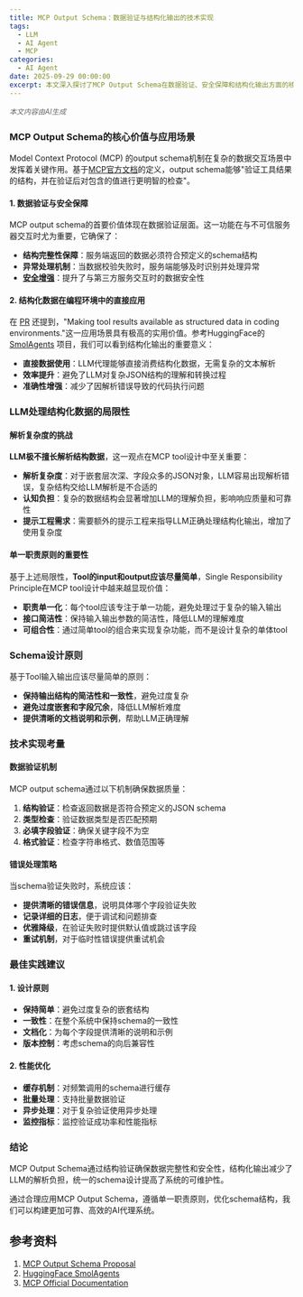 ```yaml
---
title: MCP Output Schema：数据验证与结构化输出的技术实现
tags:
  - LLM
  - AI Agent
  - MCP
categories:
  - AI Agent
date: 2025-09-29 00:00:00
excerpt: 本文深入探讨了MCP Output Schema在数据验证、安全保障和结构化输出方面的核心价值，分析了LLM处理结构化数据的局限性，并提出了基于单一职责原则的Schema设计最佳实践，为构建可靠的AI代理系统提供技术指导。
---
```


<div style="color: #666; font-style: italic; font-size: 0.9em; margin-bottom: 1em;">
本文内容由AI生成
</div>

### MCP Output Schema的核心价值与应用场景

Model Context Protocol (MCP) 的output schema机制在复杂的数据交互场景中发挥着关键作用。基于[MCP官方文档](https://modelcontextprotocol.io/specification/2025-06-18/server/tools#output-schema)的定义，output schema能够"验证工具结果的结构，并在验证后对包含的值进行更明智的检查"。

#### 1. 数据验证与安全保障

MCP output schema的首要价值体现在数据验证层面。这一功能在与不可信服务器交互时尤为重要，它确保了：

- **结构完整性保障**：服务端返回的数据必须符合预定义的schema结构
- **异常处理机制**：当数据校验失败时，服务端能够及时识别并处理异常
- **[安全增强](https://github.com/modelcontextprotocol/modelcontextprotocol/pull/371)**：提升了与第三方服务交互时的数据安全性

#### 2. 结构化数据在编程环境中的直接应用

在 [PR](https://github.com/modelcontextprotocol/modelcontextprotocol/pull/371) 还提到，"Making tool results available as structured data in coding environments."这一应用场景具有极高的实用价值。参考HuggingFace的 [SmolAgents](https://www.linkedin.com/pulse/huggingface-smolagents-fast-lightweight-llm-agents-powered-mishra-v5sxc/) 项目，我们可以看到结构化输出的重要意义：

- **直接数据使用**：LLM代理能够直接消费结构化数据，无需复杂的文本解析
- **效率提升**：避免了LLM对复杂JSON结构的理解和转换过程
- **准确性增强**：减少了因解析错误导致的代码执行问题

### LLM处理结构化数据的局限性

#### 解析复杂度的挑战

**LLM极不擅长解析结构数据**，这一观点在MCP tool设计中至关重要：

- **解析复杂度**：对于嵌套层次深、字段众多的JSON对象，LLM容易出现解析错误，复杂结构交给LLM解析是不合适的
- **认知负担**：复杂的数据结构会显著增加LLM的理解负担，影响响应质量和可靠性
- **提示工程需求**：需要额外的提示工程来指导LLM正确处理结构化输出，增加了使用复杂度

#### 单一职责原则的重要性

基于上述局限性，**Tool的input和output应该尽量简单**，Single Responsibility Principle在MCP tool设计中越来越显现价值：

- **职责单一化**：每个tool应该专注于单一功能，避免处理过于复杂的输入输出
- **接口简洁性**：保持输入输出参数的简洁性，降低LLM的理解难度
- **可组合性**：通过简单tool的组合来实现复杂功能，而不是设计复杂的单体tool

### Schema设计原则

基于Tool输入输出应该尽量简单的原则：

- **保持输出结构的简洁性和一致性**，避免过度复杂
- **避免过度嵌套和字段冗余**，降低LLM解析难度
- **提供清晰的文档说明和示例**，帮助LLM正确理解

### 技术实现考量

#### 数据验证机制

MCP output schema通过以下机制确保数据质量：

1. **结构验证**：检查返回数据是否符合预定义的JSON schema
2. **类型检查**：验证数据类型是否匹配预期
3. **必填字段验证**：确保关键字段不为空
4. **格式验证**：检查字符串格式、数值范围等

#### 错误处理策略

当schema验证失败时，系统应该：

- **提供清晰的错误信息**，说明具体哪个字段验证失败
- **记录详细的日志**，便于调试和问题排查
- **优雅降级**，在验证失败时提供默认值或跳过该字段
- **重试机制**，对于临时性错误提供重试机会

### 最佳实践建议

#### 1. 设计原则

- **保持简单**：避免过度复杂的嵌套结构
- **一致性**：在整个系统中保持schema的一致性
- **文档化**：为每个字段提供清晰的说明和示例
- **版本控制**：考虑schema的向后兼容性

#### 2. 性能优化

- **缓存机制**：对频繁调用的schema进行缓存
- **批量处理**：支持批量数据验证
- **异步处理**：对于复杂验证使用异步处理
- **监控指标**：监控验证成功率和性能指标

### 结论

MCP Output Schema通过结构验证确保数据完整性和安全性，结构化输出减少了LLM的解析负担，统一的schema设计提高了系统的可维护性。

通过合理应用MCP Output Schema，遵循单一职责原则，优化schema结构，我们可以构建更加可靠、高效的AI代理系统。

## 参考资料
1. [MCP Output Schema Proposal](https://github.com/modelcontextprotocol/modelcontextprotocol/pull/371)
2. [HuggingFace SmolAgents](https://www.linkedin.com/pulse/huggingface-smolagents-fast-lightweight-llm-agents-powered-mishra-v5sxc/)
3. [MCP Official Documentation](https://modelcontextprotocol.io/)
